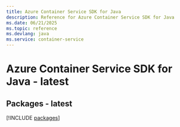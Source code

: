 ```yaml
---
title: Azure Container Service SDK for Java
description: Reference for Azure Container Service SDK for Java
ms.date: 06/21/2025
ms.topic: reference
ms.devlang: java
ms.service: container-service
---
```

# Azure Container Service SDK for Java - latest
## Packages - latest
[!INCLUDE [packages](container-service-index.md)]